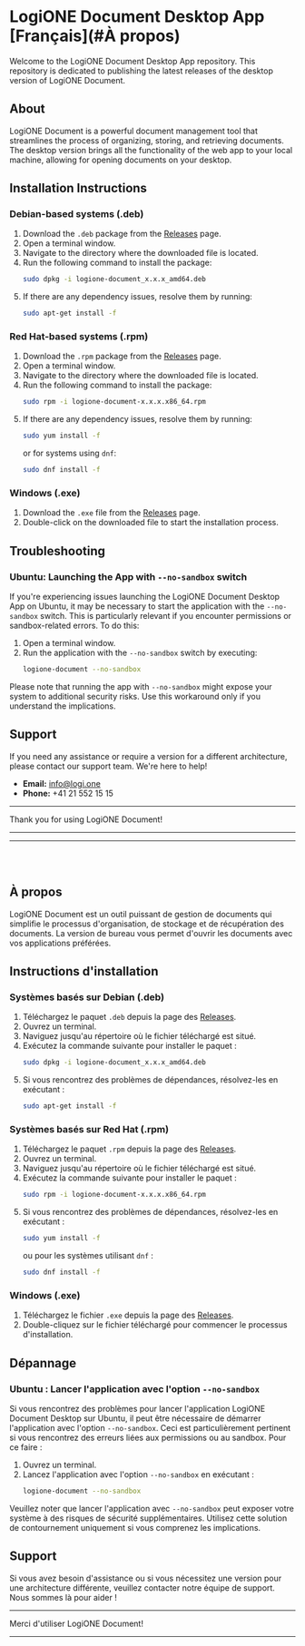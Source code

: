 # LogiONE Document Desktop App [Français](#À propos)

Welcome to the LogiONE Document Desktop App repository. This repository is dedicated to publishing the latest releases of the desktop version of LogiONE Document.

## About

LogiONE Document is a powerful document management tool that streamlines the process of organizing, storing, and retrieving documents. The desktop version brings all the functionality of the web app to your local machine, allowing for opening documents on your desktop.

## Installation Instructions

### Debian-based systems (.deb)

1. Download the `.deb` package from the [Releases](https://github.com/logione/document-app/releases) page.
2. Open a terminal window.
3. Navigate to the directory where the downloaded file is located.
4. Run the following command to install the package:
   ```bash
   sudo dpkg -i logione-document_x.x.x_amd64.deb
   ```
5. If there are any dependency issues, resolve them by running:
   ```bash
   sudo apt-get install -f
   ```

### Red Hat-based systems (.rpm)

1. Download the `.rpm` package from the [Releases](https://github.com/logione/document-app/releases) page.
2. Open a terminal window.
3. Navigate to the directory where the downloaded file is located.
4. Run the following command to install the package:
   ```bash
   sudo rpm -i logione-document-x.x.x.x86_64.rpm
   ```
5. If there are any dependency issues, resolve them by running:
   ```bash
   sudo yum install -f
   ```
   or for systems using `dnf`:
   ```bash
   sudo dnf install -f
   ```

### Windows (.exe)

1. Download the `.exe` file from the [Releases](https://github.com/logione/document-app/releases) page.
2. Double-click on the downloaded file to start the installation process.

## Troubleshooting

### Ubuntu: Launching the App with `--no-sandbox` switch

If you're experiencing issues launching the LogiONE Document Desktop App on Ubuntu, it may be necessary to start the application with the `--no-sandbox` switch. This is particularly relevant if you encounter permissions or sandbox-related errors. To do this:

1. Open a terminal window.
2. Run the application with the `--no-sandbox` switch by executing:
   ```bash
   logione-document --no-sandbox
   ```

Please note that running the app with `--no-sandbox` might expose your system to additional security risks. Use this workaround only if you understand the implications.


## Support

If you need any assistance or require a version for a different architecture, please contact our support team. We're here to help!

- **Email:** info@logi.one
- **Phone:** +41 21 552 15 15

---

Thank you for using LogiONE Document!

---

----
<br>
<br>

## À propos

LogiONE Document est un outil puissant de gestion de documents qui simplifie le processus d'organisation, de stockage et de récupération des documents. La version de bureau vous permet d'ouvrir les documents avec vos applications préférées.

## Instructions d'installation

### Systèmes basés sur Debian (.deb)

1. Téléchargez le paquet `.deb` depuis la page des [Releases](https://github.com/logione/document-app/releases).
2. Ouvrez un terminal.
3. Naviguez jusqu'au répertoire où le fichier téléchargé est situé.
4. Exécutez la commande suivante pour installer le paquet :
   ```bash
   sudo dpkg -i logione-document_x.x.x_amd64.deb
   ```
5. Si vous rencontrez des problèmes de dépendances, résolvez-les en exécutant :
   ```bash
   sudo apt-get install -f
   ```

### Systèmes basés sur Red Hat (.rpm)

1. Téléchargez le paquet `.rpm` depuis la page des [Releases](https://github.com/logione/document-app/releases).
2. Ouvrez un terminal.
3. Naviguez jusqu'au répertoire où le fichier téléchargé est situé.
4. Exécutez la commande suivante pour installer le paquet :
   ```bash
   sudo rpm -i logione-document-x.x.x.x86_64.rpm
   ```
5. Si vous rencontrez des problèmes de dépendances, résolvez-les en exécutant :
   ```bash
   sudo yum install -f
   ```
   ou pour les systèmes utilisant `dnf` :
   ```bash
   sudo dnf install -f
   ```

### Windows (.exe)

1. Téléchargez le fichier `.exe` depuis la page des [Releases](https://github.com/logione/document-app/releases).
2. Double-cliquez sur le fichier téléchargé pour commencer le processus d'installation.

## Dépannage

### Ubuntu : Lancer l'application avec l'option `--no-sandbox`

Si vous rencontrez des problèmes pour lancer l'application LogiONE Document Desktop sur Ubuntu, il peut être nécessaire de démarrer l'application avec l'option `--no-sandbox`. Ceci est particulièrement pertinent si vous rencontrez des erreurs liées aux permissions ou au sandbox. Pour ce faire :

1. Ouvrez un terminal.
2. Lancez l'application avec l'option `--no-sandbox` en exécutant :
   ```bash
   logione-document --no-sandbox
   ```

Veuillez noter que lancer l'application avec `--no-sandbox` peut exposer votre système à des risques de sécurité supplémentaires. Utilisez cette solution de contournement uniquement si vous comprenez les implications.

## Support

Si vous avez besoin d'assistance ou si vous nécessitez une version pour une architecture différente, veuillez contacter notre équipe de support. Nous sommes là pour aider !

---

Merci d'utiliser LogiONE Document!

---
